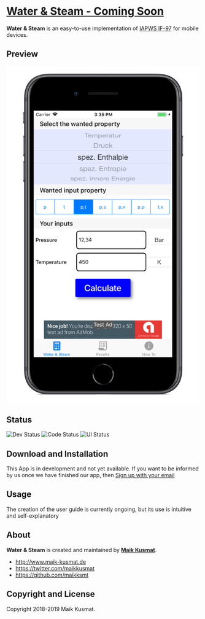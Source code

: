 # [Water & Steam - Coming Soon](https://startbootstrap.com/template-overviews/coming-soon/)

**Water & Steam** is an easy-to-use implementation of [IAPWS IF-97](http://www.iapws.org/relguide/IF97-Rev.html) for mobile devices.

## Preview

![Coming Soon Preview](img/water-steam.png)

## Status
![Dev Status](https://img.shields.io/badge/Development-in%20Progress-yellow.svg)
![Code Status](https://img.shields.io/badge/core%20progress-95%25-brightgreen.svg)
![UI Status](https://img.shields.io/badge/ui%20progress-30%25-red.svg)


## Download and Installation

This App is in development and not yet available. If you want to be informed by us once we have finished our app, then [Sign up with your email](https://maikksmt.github.io/water-steam/)

## Usage

The creation of the user guide is currently ongoing, but its use is intuitive and self-explanatory


## About

**Water & Steam** is created and maintained by **[Maik Kusmat](http://www.maik-kusmat.de)**.

* http://www.maik-kusmat.de
* https://twitter.com/maikkusmat
* https://github.com/maikksmt

## Copyright and License

Copyright 2018-2019 Maik Kusmat.
